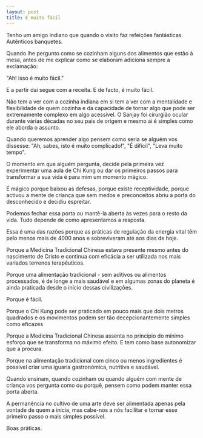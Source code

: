 ```yaml
---
layout: post
title: É muito fácil
--- 
```

Tenho um amigo indiano que quando o visito faz refeições fantásticas. Autênticos banquetes.

Quando lhe pergunto como se cozinham alguns dos alimentos que estão à mesa, antes de me explicar como se elaboram adiciona sempre a exclamação: 

"Ah! isso é muito fácil." 

E a partir dai segue com a receita. E de facto, é muito fácil.

Não tem a ver com a cozinha indiana em si tem a ver com a mentalidade e flexibilidade de quem cozinha e da capacidade de tornar algo que pode ser extremamente complexo em algo acessível. O Sanjay foi cirurgião ocular durante várias décadas no seu pais de origem e mesmo ai é simples como ele aborda o assunto.

Quando queremos aprender algo pensem como seria se alguém vos dissesse: "Ah, sabes, isto é muito complicado!", "É difícil", "Leva muito tempo".

O momento em que alguém pergunta, decide pela primeira vez experimentar uma aula de Chi Kung ou dar os primeiros passos para transformar a sua vida é para mim um momento mágico. 

É mágico porque baixou as defesas, porque existe receptividade, porque activou a mente de criança que sem medos e preconceitos abriu a porta do desconhecido e decidiu espreitar.
 
Podemos fechar essa porta ou mantê-la aberta às vezes para o resto da vida. Tudo depende de como apresentamos a resposta.

Essa é uma das razões porque as práticas de regulação da energia vital têm pelo menos mais de 4000 anos e sobreviveram até aos dias de hoje.

Porque a Medicina Tradicional Chinesa estava presente mesmo antes do nascimento de Cristo e continua com eficácia a ser utilizada nos mais variados terrenos terapêuticos.

Porque uma alimentação tradicional - sem aditivos ou alimentos processados, é de longe a mais saudável e em algumas zonas do planeta é ainda praticada desde o início dessas civilizações. 

Porque é fácil. 

Porque o Chi Kung pode ser praticado em pouco mais que dois metros quadrados e os movimentos podem ser tão decepcionantemente simples como eficazes 

Porque a Medicina Tradicional Chinesa assenta no princípio do mínimo esforço que se transforma no máximo efeito. E tem como base autonomizar que a procura. 

Porque na alimentação tradicional com cinco ou menos ingredientes é possível criar uma iguaria gastronómica, nutritiva e saudável. 

Quando ensinam, quando cozinham ou quando alguém com mente de criança vos pergunta como ou porquê, pensem como podem manter essa porta aberta. 

A permanência no cultivo de uma arte deve ser alimentada apenas pela vontade de quem a inicia, mas cabe-nos a nós facilitar e tornar esse primeiro passo o mais simples possível. 

Boas práticas. 
